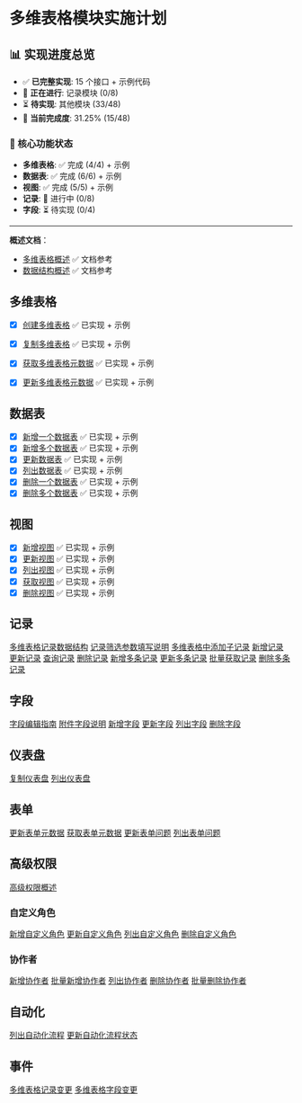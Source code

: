 # 多维表格模块实施计划

## 📊 实现进度总览

- ✅ **已完整实现**: 15 个接口 + 示例代码  
- 🚧 **正在进行**: 记录模块 (0/8)
- ⏳ **待实现**: 其他模块 (33/48)
- 🎉 **当前完成度**: 31.25% (15/48)

### 🎯 核心功能状态
- **多维表格**: ✅ 完成 (4/4) + 示例
- **数据表**: ✅ 完成 (6/6) + 示例
- **视图**: ✅ 完成 (5/5) + 示例
- **记录**: 🚧 进行中 (0/8)  
- **字段**: ⏳ 待实现 (0/4)

---

**概述文档**：
- [多维表格概述](https://open.feishu.cn/document/server-docs/docs/bitable-v1/bitable-overview) ✅ 文档参考
- [数据结构概述](https://open.feishu.cn/document/server-docs/docs/bitable-v1/bitable-structure) ✅ 文档参考

## 多维表格

- [x] [创建多维表格](https://open.feishu.cn/document/server-docs/docs/bitable-v1/app/create) ✅ 已实现 + 示例
- [x] [复制多维表格](https://open.feishu.cn/document/server-docs/docs/bitable-v1/app/copy) ✅ 已实现 + 示例
- [x] [获取多维表格元数据](https://open.feishu.cn/document/server-docs/docs/bitable-v1/app/get) ✅ 已实现 + 示例
- [x] [更新多维表格元数据](https://open.feishu.cn/document/server-docs/docs/bitable-v1/app/update) ✅ 已实现 + 示例


## 数据表
- [x] [新增一个数据表](https://open.feishu.cn/document/server-docs/docs/bitable-v1/app-table/create) ✅ 已实现 + 示例
- [x] [新增多个数据表](https://open.feishu.cn/document/server-docs/docs/bitable-v1/app-table/batch_create) ✅ 已实现 + 示例
- [x] [更新数据表](https://open.feishu.cn/document/server-docs/docs/bitable-v1/app-table/patch) ✅ 已实现 + 示例
- [x] [列出数据表](https://open.feishu.cn/document/server-docs/docs/bitable-v1/app-table/list) ✅ 已实现 + 示例
- [x] [删除一个数据表](https://open.feishu.cn/document/server-docs/docs/bitable-v1/app-table/delete) ✅ 已实现 + 示例
- [x] [删除多个数据表](https://open.feishu.cn/document/server-docs/docs/bitable-v1/app-table/batch_delete) ✅ 已实现 + 示例

## 视图 

- [x] [新增视图](https://open.feishu.cn/document/server-docs/docs/bitable-v1/app-table-view/create) ✅ 已实现 + 示例
- [x] [更新视图](https://open.feishu.cn/document/server-docs/docs/bitable-v1/app-table-view/patch) ✅ 已实现 + 示例
- [x] [列出视图](https://open.feishu.cn/document/server-docs/docs/bitable-v1/app-table-view/list) ✅ 已实现 + 示例
- [x] [获取视图](https://open.feishu.cn/document/server-docs/docs/bitable-v1/app-table-view/get) ✅ 已实现 + 示例
- [x] [删除视图](https://open.feishu.cn/document/server-docs/docs/bitable-v1/app-table-view/delete) ✅ 已实现 + 示例

## 记录

[多维表格记录数据结构](https://open.feishu.cn/document/docs/bitable-v1/app-table-record/bitable-record-data-structure-overview)
[记录筛选参数填写说明](https://open.feishu.cn/document/docs/bitable-v1/app-table-record/record-filter-guide)
[多维表格中添加子记录](https://open.feishu.cn/document/docs/bitable-v1/app-table-record/add-a-sub-record-in-a-base-table)
[新增记录](https://open.feishu.cn/document/server-docs/docs/bitable-v1/app-table-record/create)
[更新记录](https://open.feishu.cn/document/server-docs/docs/bitable-v1/app-table-record/update)
[查询记录](https://open.feishu.cn/document/docs/bitable-v1/app-table-record/search)
[删除记录](https://open.feishu.cn/document/server-docs/docs/bitable-v1/app-table-record/delete)
[新增多条记录](https://open.feishu.cn/document/server-docs/docs/bitable-v1/app-table-record/batch_create)
[更新多条记录](https://open.feishu.cn/document/server-docs/docs/bitable-v1/app-table-record/batch_update)
[批量获取记录](https://open.feishu.cn/document/docs/bitable-v1/app-table-record/batch_get)
[删除多条记录](https://open.feishu.cn/document/server-docs/docs/bitable-v1/app-table-record/batch_delete)

## 字段

[字段编辑指南](https://open.feishu.cn/document/server-docs/docs/bitable-v1/app-table-field/guide)
[附件字段说明](https://open.feishu.cn/document/server-docs/docs/bitable-v1/app-table-field/attachment)
[新增字段](https://open.feishu.cn/document/server-docs/docs/bitable-v1/app-table-field/create)
[更新字段](https://open.feishu.cn/document/server-docs/docs/bitable-v1/app-table-field/update)
[列出字段](https://open.feishu.cn/document/server-docs/docs/bitable-v1/app-table-field/list)
[删除字段](https://open.feishu.cn/document/server-docs/docs/bitable-v1/app-table-field/delete)

## 仪表盘

[复制仪表盘](https://open.feishu.cn/document/server-docs/docs/bitable-v1/app-dashboard/copy)
[列出仪表盘](https://open.feishu.cn/document/server-docs/docs/bitable-v1/app-dashboard/list)


## 表单

[更新表单元数据](https://open.feishu.cn/document/server-docs/docs/bitable-v1/form/patch-2)
[获取表单元数据](https://open.feishu.cn/document/server-docs/docs/bitable-v1/form/get)
[更新表单问题](https://open.feishu.cn/document/server-docs/docs/bitable-v1/form/patch)
[列出表单问题](https://open.feishu.cn/document/server-docs/docs/bitable-v1/form/list)

## 高级权限

[高级权限概述](https://open.feishu.cn/document/server-docs/docs/bitable-v1/advanced-permission/advanced-permission-guide)

### 自定义角色

[新增自定义角色](https://open.feishu.cn/document/docs/bitable-v1/advanced-permission/app-role/create-2)
[更新自定义角色](https://open.feishu.cn/document/docs/bitable-v1/advanced-permission/app-role/update-2)
[列出自定义角色](https://open.feishu.cn/document/docs/bitable-v1/advanced-permission/app-role/list-2)
[删除自定义角色](https://open.feishu.cn/document/server-docs/docs/bitable-v1/advanced-permission/app-role/delete)

### 协作者

[新增协作者](https://open.feishu.cn/document/server-docs/docs/bitable-v1/advanced-permission/app-role-member/create)
[批量新增协作者](https://open.feishu.cn/document/server-docs/docs/bitable-v1/advanced-permission/app-role-member/batch_create)
[列出协作者](https://open.feishu.cn/document/server-docs/docs/bitable-v1/advanced-permission/app-role-member/list)
[删除协作者](https://open.feishu.cn/document/server-docs/docs/bitable-v1/advanced-permission/app-role-member/delete)
[批量删除协作者](https://open.feishu.cn/document/server-docs/docs/bitable-v1/advanced-permission/app-role-member/batch_delete)

## 自动化

[列出自动化流程](https://open.feishu.cn/document/docs/bitable-v1/app-workflow/list)
[更新自动化流程状态](https://open.feishu.cn/document/docs/bitable-v1/app-workflow/update)

## 事件

[多维表格记录变更](https://open.feishu.cn/document/docs/bitable-v1/events/bitable_record_changed)
[多维表格字段变更](https://open.feishu.cn/document/server-docs/docs/drive-v1/event/list/bitable_field_changed)
